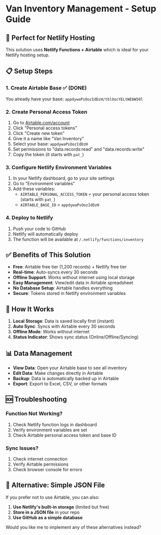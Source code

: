 # Van Inventory Management - Setup Guide

## 🚀 Perfect for Netlify Hosting

This solution uses **Netlify Functions + Airtable** which is ideal for your Netlify hosting setup.

## 📋 Setup Steps

### 1. Create Airtable Base ✅ (DONE)
You already have your base: `appdywaPsOozIdDzH/tblOocYELtWE6W50l`

### 2. Create Personal Access Token
1. Go to [Airtable.com/account](https://airtable.com/account)
2. Click "Personal access tokens"
3. Click "Create new token"
4. Give it a name like "Van Inventory"
5. Select your base: `appdywaPsOozIdDzH`
6. Set permissions to "data.records:read" and "data.records:write"
7. Copy the token (it starts with `pat_`)

### 3. Configure Netlify Environment Variables
1. In your Netlify dashboard, go to your site settings
2. Go to "Environment variables"
3. Add these variables:
   - `AIRTABLE_PERSONAL_ACCESS_TOKEN` = your personal access token (starts with `pat_`)
   - `AIRTABLE_BASE_ID` = `appdywaPsOozIdDzH`

### 4. Deploy to Netlify
1. Push your code to GitHub
2. Netlify will automatically deploy
3. The function will be available at `/.netlify/functions/inventory`

## ✅ Benefits of This Solution

- **Free**: Airtable free tier (1,200 records) + Netlify free tier
- **Real-time**: Auto-syncs every 30 seconds
- **Offline Support**: Works without internet using local storage
- **Easy Management**: View/edit data in Airtable spreadsheet
- **No Database Setup**: Airtable handles everything
- **Secure**: Tokens stored in Netlify environment variables

## 🔧 How It Works

1. **Local Storage**: Data is saved locally first (instant)
2. **Auto Sync**: Syncs with Airtable every 30 seconds
3. **Offline Mode**: Works without internet
4. **Status Indicator**: Shows sync status (Online/Offline/Syncing)

## 📊 Data Management

- **View Data**: Open your Airtable base to see all inventory
- **Edit Data**: Make changes directly in Airtable
- **Backup**: Data is automatically backed up in Airtable
- **Export**: Export to Excel, CSV, or other formats

## 🆘 Troubleshooting

### Function Not Working?
1. Check Netlify function logs in dashboard
2. Verify environment variables are set
3. Check Airtable personal access token and base ID

### Sync Issues?
1. Check internet connection
2. Verify Airtable permissions
3. Check browser console for errors

## 🎯 Alternative: Simple JSON File

If you prefer not to use Airtable, you can also:

1. **Use Netlify's built-in storage** (limited but free)
2. **Store in a JSON file** in your repo
3. **Use GitHub as a simple database**

Would you like me to implement any of these alternatives instead?
